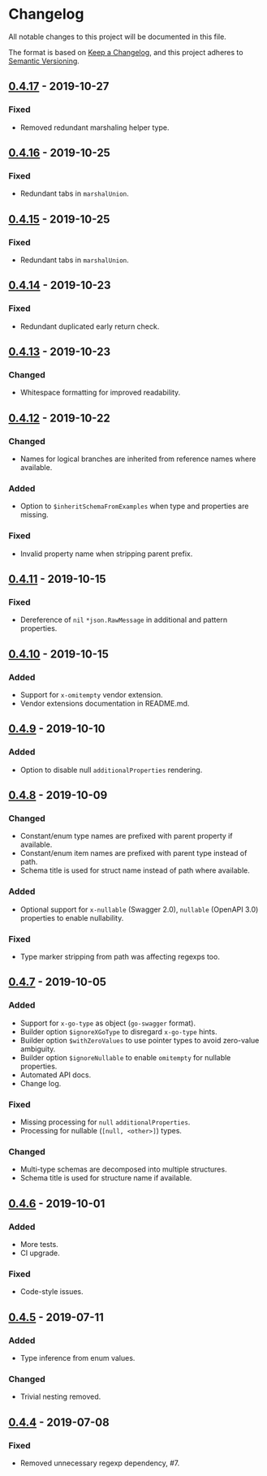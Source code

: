 # Changelog
All notable changes to this project will be documented in this file.

The format is based on [Keep a Changelog](https://keepachangelog.com/en/1.0.0/),
and this project adheres to [Semantic Versioning](https://semver.org/spec/v2.0.0.html).

## [0.4.17] - 2019-10-27

### Fixed
- Removed redundant marshaling helper type.

## [0.4.16] - 2019-10-25

### Fixed
- Redundant tabs in `marshalUnion`.

## [0.4.15] - 2019-10-25

### Fixed
- Redundant tabs in `marshalUnion`.

## [0.4.14] - 2019-10-23

### Fixed
- Redundant duplicated early return check.

## [0.4.13] - 2019-10-23

### Changed
- Whitespace formatting for improved readability.

## [0.4.12] - 2019-10-22

### Changed
- Names for logical branches are inherited from reference names where available.

### Added
- Option to `$inheritSchemaFromExamples` when type and properties are missing.

### Fixed
- Invalid property name when stripping parent prefix.

## [0.4.11] - 2019-10-15

### Fixed
- Dereference of `nil` `*json.RawMessage` in additional and pattern properties.

## [0.4.10] - 2019-10-15

### Added
- Support for `x-omitempty` vendor extension.
- Vendor extensions documentation in README.md.

## [0.4.9] - 2019-10-10

### Added
- Option to disable null `additionalProperties` rendering.

## [0.4.8] - 2019-10-09

### Changed
- Constant/enum type names are prefixed with parent property if available.
- Constant/enum item names are prefixed with parent type instead of path. 
- Schema title is used for struct name instead of path where available.

### Added
- Optional support for `x-nullable` (Swagger 2.0), `nullable` (OpenAPI 3.0) properties to enable nullability.

### Fixed
- Type marker stripping from path was affecting regexps too.

## [0.4.7] - 2019-10-05

### Added
- Support for `x-go-type` as object (`go-swagger` format).
- Builder option `$ignoreXGoType` to disregard `x-go-type` hints.
- Builder option `$withZeroValues` to use pointer types to avoid zero-value ambiguity.
- Builder option `$ignoreNullable` to enable `omitempty` for nullable properties.
- Automated API docs.
- Change log.

### Fixed
- Missing processing for `null` `additionalProperties`.
- Processing for nullable (`[null, <other>]`) types.

### Changed
- Multi-type schemas are decomposed into multiple structures.
- Schema title is used for structure name if available.

## [0.4.6] - 2019-10-01

### Added
- More tests.
- CI upgrade.

### Fixed
- Code-style issues.

## [0.4.5] - 2019-07-11

### Added
- Type inference from enum values.

### Changed
- Trivial nesting removed. 

## [0.4.4] - 2019-07-08

### Fixed
- Removed unnecessary regexp dependency, #7.

[0.4.17]: https://github.com/swaggest/go-code-builder/compare/v0.4.16...v0.4.17
[0.4.16]: https://github.com/swaggest/go-code-builder/compare/v0.4.15...v0.4.16
[0.4.15]: https://github.com/swaggest/go-code-builder/compare/v0.4.14...v0.4.15
[0.4.14]: https://github.com/swaggest/go-code-builder/compare/v0.4.13...v0.4.14
[0.4.13]: https://github.com/swaggest/go-code-builder/compare/v0.4.12...v0.4.13
[0.4.12]: https://github.com/swaggest/go-code-builder/compare/v0.4.11...v0.4.12
[0.4.11]: https://github.com/swaggest/go-code-builder/compare/v0.4.10...v0.4.11
[0.4.10]: https://github.com/swaggest/go-code-builder/compare/v0.4.9...v0.4.10
[0.4.9]: https://github.com/swaggest/go-code-builder/compare/v0.4.8...v0.4.9
[0.4.8]: https://github.com/swaggest/go-code-builder/compare/v0.4.7...v0.4.8
[0.4.7]: https://github.com/swaggest/go-code-builder/compare/v0.4.6...v0.4.7
[0.4.6]: https://github.com/swaggest/go-code-builder/compare/v0.4.5...v0.4.6
[0.4.5]: https://github.com/swaggest/go-code-builder/compare/v0.4.4...v0.4.5
[0.4.4]: https://github.com/swaggest/go-code-builder/compare/v0.4.3...v0.4.4
